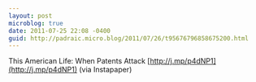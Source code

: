 ```yaml
---
layout: post
microblog: true
date: 2011-07-25 22:08 -0400
guid: http://padraic.micro.blog/2011/07/26/t95676796858675200.html
---
```

This American Life: When Patents Attack [http://j.mp/p4dNP1](http://j.mp/p4dNP1) (via Instapaper)
